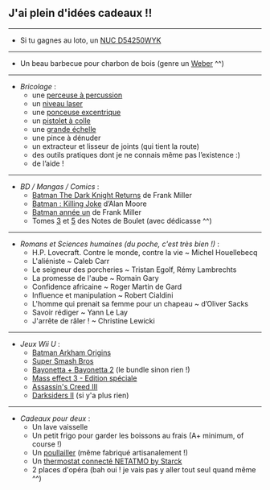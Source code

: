 ## J'ai plein d'idées cadeaux !!

---

* Si tu gagnes au loto, un [NUC D54250WYK](http://www.lesnumeriques.com/ordinateur/intel-nuc-d54250wyk-p17664/test.html#test-complet)

---

* Un beau barbecue pour charbon de bois (genre un [Weber](http://www.amazon.fr/s/ref=nb_sb_noss?__mk_fr_FR=%C3%85M%C3%85%C5%BD%C3%95%C3%91&url=node%3D4338681031&field-keywords=weber&rh=n%3A3557027031%2Cn%3A4338284031%2Cn%3A4338317031%2Cn%3A4338481031%2Cn%3A4338681031%2Ck%3Aweber) ^^)

---

* _Bricolage_ :
  * une [perceuse à percussion](http://www.amazon.fr/Bosch-percussion-r%C3%A9gulation-%C3%A9lectronique-0603127000/dp/B00359F2UG/ref=sr_1_22?s=hi&ie=UTF8&qid=1403264073&sr=1-22&keywords=Bosch)
  * un [niveau laser](http://www.amazon.fr/Bosch-lignes-adaptateur-fixation-0603663200/dp/B00911VJKY)
  * une [ponceuse excentrique](http://www.amazon.fr/Bosch-excentrique-PEX-300-AE/dp/B00507FK4O/ref=sr_1_4?s=hi&ie=UTF8&qid=1403263966&sr=1-4&keywords=ponceuse)
  * un [pistolet à colle](http://www.amazon.fr/Bosch-Pistolet-GluePen-chargeur-06032A2000/dp/B00CJ9ZI16/ref=sr_1_5?s=hi&ie=UTF8&qid=1403264073&sr=1-5&keywords=Bosch)
  * une [grande échelle](http://www.leroymerlin.fr/recherche=%C3%A9chelle?pageTemplate=Recherche&resultOffset=0&resultLimit=50&resultListShape=SEARCHENGINE_PRODUCT_LIST_PLAIN&facet=PRODUCT&keyword=%C3%A9chelle&fcr=1&*4294965693=4294965693&*4294875018=4294875018&*15670=15670&*4294874999=4294874999#result-wrapper)
  * une pince à dénuder
  * un extracteur et lisseur de joints (qui tient la route)
  * des outils pratiques dont je ne connais même pas l’existence :)
  * de l’aide !

---

* _BD / Mangas / Comics_ :
  * [Batman The Dark Knight Returns](http://www.amazon.fr/Batman-Dark-Knight-Returns-Miller/dp/2365772919/ref=sr_1_1?s=books&ie=UTF8&qid=1409151193&sr=1-1&keywords=dark+knight) de Frank Miller
  * [Batman : Killing Joke](http://www.amazon.fr/Batman-Killing-Joke-Alan-Moore/dp/2365773478/ref=pd_sim_b_2?ie=UTF8&refRID=0NEQKJC5VVRVMVZFH79E) d’Alan Moore
  * [Batman année un](http://www.amazon.fr/BATMAN-ANN%C3%89E-UN-Frank-Miller/dp/2365771300/ref=sr_1_3?s=books&ie=UTF8&qid=1409229791&sr=1-3) de Frank Miller
  * Tomes [3](http://www.amazon.fr/Notes-Tome-viande-cest-force/dp/2756017450/ref=sr_1_1?ie=UTF8&qid=1383304296&sr=8-1&keywords=Notes+boulet+Tome+3) et [5](http://www.amazon.fr/Notes-Tome-Quelques-minutes-avant/dp/2756023396/ref=sr_1_1?ie=UTF8&qid=1383304307&sr=8-1&keywords=Notes+boulet+Tome+5) des Notes de Boulet (avec dédicasse ^^)

---

* _Romans et Sciences humaines (du poche, c'est très bien !)_ :
  * H.P. Lovecraft. Contre le monde, contre la vie ~ Michel Houellebecq
  * L'aliéniste ~ Caleb Carr
  * Le seigneur des porcheries ~ Tristan Egolf, Rémy Lambrechts
  * La promesse de l'aube ~ Romain Gary
  * Confidence africaine ~  Roger Martin de Gard
  * Influence et manipulation ~ Robert Cialdini
  * L'homme qui prenait sa femme pour un chapeau ~ d’Oliver Sacks
  * Savoir rédiger ~ Yann Le Lay
  * J'arrête de râler ! ~ Christine Lewicki

---

* _Jeux Wii U_ :
  * [Batman Arkham Origins](http://www.amazon.fr/Warner-Bros-Batman-Arkham-Origins/dp/B00CBEHWQS/ref=sr_1_113_title_0?s=videogames&ie=UTF8&qid=1406114538&sr=1-113)
  * [Super Smash Bros](http://www.amazon.fr/Nintendo-Super-Smash-Bros/dp/B009FUZ6TG/ref=pd_bxgy_vg_img_z)
  * [Bayonetta + Bayonetta 2](http://www.amazon.fr/Bayonetta-2-%C3%A9dition-sp%C3%A9ciale/dp/B00NBPD4NG/ref=sr_1_1?ie=UTF8&qid=1411657460&sr=8-1&keywords=bayonetta) (le bundle sinon rien !)
  * [Mass effect 3 - Edition spéciale](http://www.amazon.fr/Mass-effect-3-%C3%A9dition-sp%C3%A9ciale/dp/B009JLK5A6/ref=sr_1_38_title_0?s=videogames&ie=UTF8&qid=1406114464&sr=1-38)
  * [Assassin's Creed III](http://www.amazon.fr/Assassins-Creed-III-Wii-U/dp/B0054XMGVE/ref=sr_1_6?s=videogames&ie=UTF8&qid=1408966373&sr=1-6)
  * [Darksiders II](http://www.amazon.fr/THQ-Darksiders-II/dp/B0054XMHCC/ref=pd_bxgy_vg_img_y) (si y'a plus rien)

---

* _Cadeaux pour deux_ :
  * Un lave vaisselle
  * Un petit frigo pour garder les boissons au frais (A+ minimum, of course !)
  * Un [poullailler](http://www.amazon.fr/s/ref=a9_sc_1?rh=i%3Aaps%2Ck%3Apoulailler&keywords=poulailler&ie=UTF8&qid=1409152399) (même fabriqué artisanalement !)
  * Un [thermostat connecté NETATMO by Starck](http://www.leroymerlin.fr/v3/p/produits/thermostat-connecte-netatmo-by-starck-e1400625228?queryredirect=a_fp_thermostat_connecte_netatmo_by_starck&numpage=1)
  * 2 places d'opéra (bah oui ! je vais pas y aller tout seul quand même ^^)
